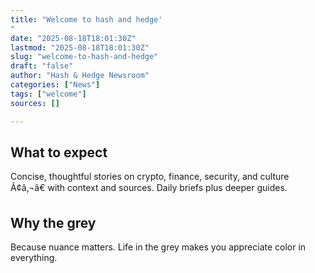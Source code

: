 ```yaml
---
title: "Welcome to hash and hedge'"
date: "2025-08-18T18:01:30Z"
lastmod: "2025-08-18T18:01:30Z"
slug: "welcome-to-hash-and-hedge"
draft: "false"
author: "Hash & Hedge Newsroom"
categories: ["News"]
tags: ["welcome"]
sources: []

---
```


## What to expect

Concise, thoughtful stories on crypto, finance, security, and culture Ã¢â‚¬â€ with context and sources. Daily briefs plus deeper guides.

## Why the grey

Because nuance matters. Life in the grey makes you appreciate color in everything.

